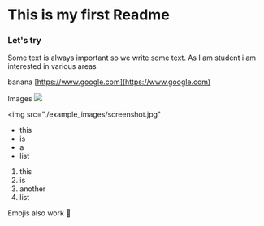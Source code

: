 # This is my first Readme
### Let's try
Some text is always important so we write some text. As I am student i am interested in various areas

banana
[https://www.google.com](https://www.google.com)

Images
<img src="https://images.unsplash.com/photo-1604890574377-b1830f2e48e6?ixlib=rb-1.2.1&ixid=eyJhcHBfaWQiOjEyMDd9&auto=format&fit=crop&w=800&q=60">

<img src="./example_images/screenshot.jpg"

* this
* is
* a
* list

1. this
1. is
2. another
5. list

Emojis also work :tada:
